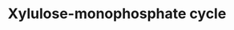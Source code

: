 ---
annotations:
- type: Pathway Ontology
  value: classic metabolic pathway
authors:
- J.Heckman
- MaintBot
- Egonw
- Mkutmon
description: ''
last-edited: 2016-07-22
organisms:
- Saccharomyces cerevisiae
redirect_from:
- /index.php/Pathway:WP361
- /instance/WP361
schema-jsonld:
- '@context': https://schema.org/
  '@id': https://wikipathways.github.io/pathways/WP361.html
  '@type': Dataset
  creator:
    '@type': Organization
    name: WikiPathways
  description: ''
  keywords:
  - phosphate
  - glyceraldehyde-3-phosphate
  - FBA1
  - xylulose-5-phosphate
  - FBP1
  - TKL1
  - formaldehyde
  - DAK1
  - ATP
  - erythrose-4-phosphate
  - ADP
  - fructose-6-phosphate
  - DAK2
  license: CC0
  name: Xylulose-monophosphate cycle
seo: CreativeWork
title: Xylulose-monophosphate cycle
wpid: WP361
---